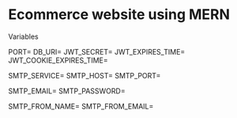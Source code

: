 # Ecommerce website using MERN
Variables

PORT=
DB_URI=
JWT_SECRET=
JWT_EXPIRES_TIME=
JWT_COOKIE_EXPIRES_TIME=

SMTP_SERVICE=
SMTP_HOST=
SMTP_PORT=

SMTP_EMAIL=
SMTP_PASSWORD=

SMTP_FROM_NAME=
SMTP_FROM_EMAIL=
